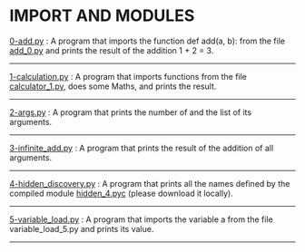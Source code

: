 # IMPORT AND MODULES

[0-add.py](https://github.com/Didimukhtar/alx-higher_level_programming/blob/10a48fb16aa0d3737a8d4b90e52504b7ae0ead9e/0x02-python-import_modules/0-add.py) : A program that imports the function def add(a, b): from the file [add_0.py](https://github.com/Didimukhtar/alx-higher_level_programming/blob/10a48fb16aa0d3737a8d4b90e52504b7ae0ead9e/0x02-python-import_modules/add_0.py) and prints the result of the addition 1 + 2 = 3.

---

[1-calculation.py](https://github.com/Didimukhtar/alx-higher_level_programming/blob/10a48fb16aa0d3737a8d4b90e52504b7ae0ead9e/0x02-python-import_modules/1-calculation.py) : A program that imports functions from the file [calculator_1.py](https://github.com/Didimukhtar/alx-higher_level_programming/blob/10a48fb16aa0d3737a8d4b90e52504b7ae0ead9e/0x02-python-import_modules/calculator_1.py), does some Maths, and prints the result.

---
[2-args.py](https://github.com/Didimukhtar/alx-higher_level_programming/blob/10a48fb16aa0d3737a8d4b90e52504b7ae0ead9e/0x02-python-import_modules/2-args.py) : A program that prints the number of and the list of its arguments.

---
[3-infinite_add.py](https://github.com/Didimukhtar/alx-higher_level_programming/blob/10a48fb16aa0d3737a8d4b90e52504b7ae0ead9e/0x02-python-import_modules/3-infinite_add.py) : A program that prints the result of the addition of all arguments.

---
[4-hidden_discovery.py](https://github.com/Didimukhtar/alx-higher_level_programming/blob/10a48fb16aa0d3737a8d4b90e52504b7ae0ead9e/0x02-python-import_modules/4-hidden_discovery.py) : A program that prints all the names defined by the compiled module [hidden_4.pyc](https://github.com/Didimukhtar/alx-higher_level_programming/blob/10a48fb16aa0d3737a8d4b90e52504b7ae0ead9e/0x02-python-import_modules/hidden_4.pyc) (please download it locally).

---
[5-variable_load.py](https://github.com/Didimukhtar/alx-higher_level_programming/blob/10a48fb16aa0d3737a8d4b90e52504b7ae0ead9e/0x02-python-import_modules/5-variable_load.py) : A program that imports the variable a from the file variable_load_5.py and prints its value.

---
